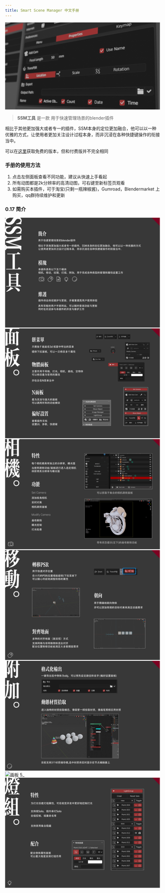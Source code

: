 ```yaml
---
title: Smart Scene Manager 中文手册
---
```


**![page](images/page.jpg)**



> **SSM工具** 是一款 用于快速管理场景的blender插件

相比于其他更加强大或者专一的插件，SSM本身的定位更加融合，他可以以一种优雅的方式，让使用者更加关注设计过程本身，而非沉浸在各种快捷键操作的衔接当中。

可以在[这里](https://github.com/atticus-lv/Smart-Scene-Manager_Free)获取免费的版本，但和付费版并不完全相同

### 手册的使用方法

1. 点击左侧面板查看不同功能，建议从快速上手看起
2. 所有动图都是2k分辨率的高清动图，可右键至新标签页观看
3. 如需购买本插件，可于淘宝(只剩一瓶辣椒酱)，Gumroad，Blendermarket 上购买，qq群持续维护和更新



### 0.17 简介 

![画板 1](uploads/%E8%AF%A6%E6%83%85%E9%A1%B5/%E7%94%BB%E6%9D%BF%201.jpg)![画板 3](uploads/%E8%AF%A6%E6%83%85%E9%A1%B5/%E7%94%BB%E6%9D%BF%203.jpg)![画板 2](uploads/%E8%AF%A6%E6%83%85%E9%A1%B5/%E7%94%BB%E6%9D%BF%202.jpg)![画板 4](uploads/%E8%AF%A6%E6%83%85%E9%A1%B5/%E7%94%BB%E6%9D%BF%204.jpg)![画板 5](uploads/%E8%AF%A6%E6%83%85%E9%A1%B5/%E7%94%BB%E6%9D%BF%205.jpg)![画板 5_](uploads/%E8%AF%A6%E6%83%85%E9%A1%B5/%E7%94%BB%E6%9D%BF%205%20%E6%8B%B7%E8%B4%9D.jpg)![画板 6](uploads/%E8%AF%A6%E6%83%85%E9%A1%B5/%E7%94%BB%E6%9D%BF%206.jpg)